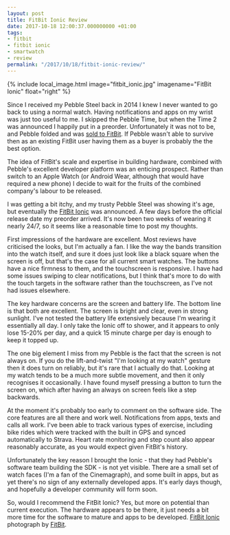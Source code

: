```yaml
---
layout: post
title: FitBit Ionic Review
date: 2017-10-18 12:00:37.000000000 +01:00
tags:
- fitbit
- fitbit ionic
- smartwatch
- review
permalink: "/2017/10/18/fitbit-ionic-review/"
---
```

{% include local_image.html image="fitbit_ionic.jpg" imagename="FitBit Ionic" float="right" %}

Since I received my Pebble Steel back in 2014 I knew I never wanted to go back to using a normal watch.
Having notifications and apps on my wrist was just too useful to me. I skipped the Pebble Time, but when the
Time 2 was announced I happily put in a preorder. Unfortunately it was not to be, and Pebble folded and was
[sold to FitBit](https://www.wired.com/2016/12/the-inside-story-behind-pebbles-demise/). If Pebble
wasn't able to survive then as an existing FitBit user having them as a buyer is probably the the best
option.

The idea of FitBit's scale and expertise in building hardware, combined with Pebble's excellent developer
platform was an enticing prospect. Rather than switch to an Apple Watch (or Android Wear, although that would
have required a new phone) I decide to wait for the fruits of the combined company's labour to be released.

I was getting a bit itchy, and my trusty Pebble Steel was showing it's age, but eventually the
[FitBit Ionic](http://amzn.to/2kGNE3m) was announced. A few days before the official release date my
preorder arrived. It's now been two weeks of wearing it nearly 24/7, so it seems like a reasonable time to
post my thoughts.

First impressions of the hardware are excellent. Most reviews have criticised the looks, but I'm actually a
fan. I like the way the bands transition into the watch itself, and sure it does just look like a black square
when the screen is off, but that's the case for all current smart watches. The buttons have a nice firmness to
them, and the touchscreen is responsive. I have had some issues swiping to clear notifications, but I think
that's more to do with the touch targets in the software rather than the touchscreen, as I've not had issues
elsewhere.

The key hardware concerns are the screen and battery life. The bottom line is that both are excellent. The
screen is bright and clear, even in strong sunlight. I've not tested the battery life extensively because I'm
wearing it essentially all day. I only take the Ionic off to shower, and it appears to only lose 15-20% per
day, and a quick 15 minute charge per day is enough to keep it topped up.

The one big element I miss from my Pebble is the fact that the screen is not always on. If you do the
lift-and-twist "I'm looking at my watch" gesture then it does turn on reliably, but it's rare that I actually
do that. Looking at my watch tends to be a much more subtle movement, and then it only recognises it
occasionally. I have found myself pressing a button to turn the screen on, which after having an always on
screen feels like a step backwards.

At the moment it's probably too early to comment on the software side. The core features are all there and
work well. Notifications from apps, texts and calls all work. I've been able to track various types of
exercise, including bike rides which were tracked with the built in GPS and synced automatically to Strava.
Heart rate monitoring and step count also appear reasonably accurate, as you would expect given FitBit's
history.

Unfortunately the key reason I brought the Ionic - that they had Pebble's software team building the SDK - is
not yet visible. There are a small set of watch faces (I'm a fan of the Cinemagraph), and some built in apps,
but as yet there's no sign of any externally developed apps. It's early days though, and hopefully a developer
community will form soon.

So, would I recommend the FitBit Ionic? Yes, but more on potential than current execution. The hardware
appears to be there, it just needs a bit more time for the software to mature and apps to be developed.
[FitBit Ionic](https://investor.fitbit.com/press/press-kit/) photograph by [FitBit](http://www.fitbit.com).
